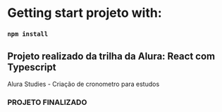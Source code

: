 # Getting start projeto with:

### ``npm install``

## Projeto realizado da trilha da Alura: React com Typescript

Alura Studies - Criação de cronometro para estudos

### PROJETO FINALIZADO
